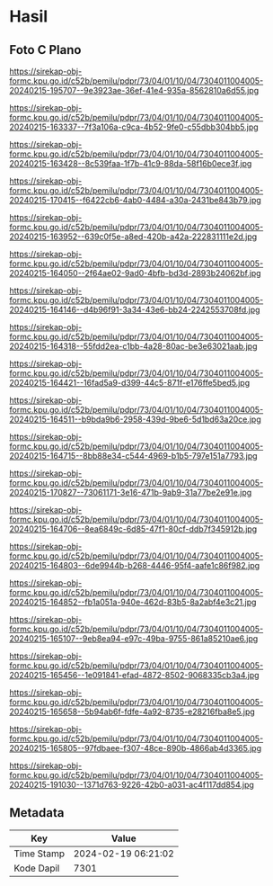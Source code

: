 # Hasil

## Foto C Plano

https://sirekap-obj-formc.kpu.go.id/c52b/pemilu/pdpr/73/04/01/10/04/7304011004005-20240215-195707--9e3923ae-36ef-41e4-935a-8562810a6d55.jpg

https://sirekap-obj-formc.kpu.go.id/c52b/pemilu/pdpr/73/04/01/10/04/7304011004005-20240215-163337--7f3a106a-c9ca-4b52-9fe0-c55dbb304bb5.jpg

https://sirekap-obj-formc.kpu.go.id/c52b/pemilu/pdpr/73/04/01/10/04/7304011004005-20240215-163428--8c539faa-1f7b-41c9-88da-58f16b0ece3f.jpg

https://sirekap-obj-formc.kpu.go.id/c52b/pemilu/pdpr/73/04/01/10/04/7304011004005-20240215-170415--f6422cb6-4ab0-4484-a30a-2431be843b79.jpg

https://sirekap-obj-formc.kpu.go.id/c52b/pemilu/pdpr/73/04/01/10/04/7304011004005-20240215-163952--639c0f5e-a8ed-420b-a42a-222831111e2d.jpg

https://sirekap-obj-formc.kpu.go.id/c52b/pemilu/pdpr/73/04/01/10/04/7304011004005-20240215-164050--2f64ae02-9ad0-4bfb-bd3d-2893b24062bf.jpg

https://sirekap-obj-formc.kpu.go.id/c52b/pemilu/pdpr/73/04/01/10/04/7304011004005-20240215-164146--d4b96f91-3a34-43e6-bb24-2242553708fd.jpg

https://sirekap-obj-formc.kpu.go.id/c52b/pemilu/pdpr/73/04/01/10/04/7304011004005-20240215-164318--55fdd2ea-c1bb-4a28-80ac-be3e63021aab.jpg

https://sirekap-obj-formc.kpu.go.id/c52b/pemilu/pdpr/73/04/01/10/04/7304011004005-20240215-164421--16fad5a9-d399-44c5-871f-e176ffe5bed5.jpg

https://sirekap-obj-formc.kpu.go.id/c52b/pemilu/pdpr/73/04/01/10/04/7304011004005-20240215-164511--b9bda9b6-2958-439d-9be6-5d1bd63a20ce.jpg

https://sirekap-obj-formc.kpu.go.id/c52b/pemilu/pdpr/73/04/01/10/04/7304011004005-20240215-164715--8bb88e34-c544-4969-b1b5-797e151a7793.jpg

https://sirekap-obj-formc.kpu.go.id/c52b/pemilu/pdpr/73/04/01/10/04/7304011004005-20240215-170827--73061171-3e16-471b-9ab9-31a77be2e91e.jpg

https://sirekap-obj-formc.kpu.go.id/c52b/pemilu/pdpr/73/04/01/10/04/7304011004005-20240215-164706--8ea6849c-6d85-47f1-80cf-ddb7f345912b.jpg

https://sirekap-obj-formc.kpu.go.id/c52b/pemilu/pdpr/73/04/01/10/04/7304011004005-20240215-164803--6de9944b-b268-4446-95f4-aafe1c86f982.jpg

https://sirekap-obj-formc.kpu.go.id/c52b/pemilu/pdpr/73/04/01/10/04/7304011004005-20240215-164852--fb1a051a-940e-462d-83b5-8a2abf4e3c21.jpg

https://sirekap-obj-formc.kpu.go.id/c52b/pemilu/pdpr/73/04/01/10/04/7304011004005-20240215-165107--9eb8ea94-e97c-49ba-9755-861a85210ae6.jpg

https://sirekap-obj-formc.kpu.go.id/c52b/pemilu/pdpr/73/04/01/10/04/7304011004005-20240215-165456--1e091841-efad-4872-8502-9068335cb3a4.jpg

https://sirekap-obj-formc.kpu.go.id/c52b/pemilu/pdpr/73/04/01/10/04/7304011004005-20240215-165658--5b94ab6f-fdfe-4a92-8735-e28216fba8e5.jpg

https://sirekap-obj-formc.kpu.go.id/c52b/pemilu/pdpr/73/04/01/10/04/7304011004005-20240215-165805--97fdbaee-f307-48ce-890b-4866ab4d3365.jpg

https://sirekap-obj-formc.kpu.go.id/c52b/pemilu/pdpr/73/04/01/10/04/7304011004005-20240215-191030--1371d763-9226-42b0-a031-ac4f117dd854.jpg


## Metadata

| Key        | Value               |
| ---------- | ------------------- |
| Time Stamp | 2024-02-19 06:21:02 |
| Kode Dapil | 7301                |



